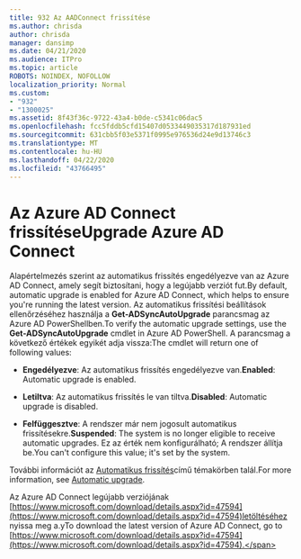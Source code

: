 ```yaml
---
title: 932 Az AADConnect frissítése
ms.author: chrisda
author: chrisda
manager: dansimp
ms.date: 04/21/2020
ms.audience: ITPro
ms.topic: article
ROBOTS: NOINDEX, NOFOLLOW
localization_priority: Normal
ms.custom:
- "932"
- "1300025"
ms.assetid: 8f43f36c-9722-43a4-b0de-c5341c06dac5
ms.openlocfilehash: fcc5fddb5cfd15407d0533449035317d187931ed
ms.sourcegitcommit: 631cbb5f03e5371f0995e976536d24e9d13746c3
ms.translationtype: MT
ms.contentlocale: hu-HU
ms.lasthandoff: 04/22/2020
ms.locfileid: "43766495"
---
```

# <a name="upgrade-azure-ad-connect"></a><span data-ttu-id="f72df-102">Az Azure AD Connect frissítése</span><span class="sxs-lookup"><span data-stu-id="f72df-102">Upgrade Azure AD Connect</span></span>

<span data-ttu-id="f72df-103">Alapértelmezés szerint az automatikus frissítés engedélyezve van az Azure AD Connect, amely segít biztosítani, hogy a legújabb verziót fut.</span><span class="sxs-lookup"><span data-stu-id="f72df-103">By default, automatic upgrade is enabled for Azure AD Connect, which helps to ensure you're running the latest version.</span></span> <span data-ttu-id="f72df-104">Az automatikus frissítési beállítások ellenőrzéséhez használja a **Get-ADSyncAutoUpgrade** parancsmag az Azure AD PowerShellben.</span><span class="sxs-lookup"><span data-stu-id="f72df-104">To verify the automatic upgrade settings, use the **Get-ADSyncAutoUpgrade** cmdlet in Azure AD PowerShell.</span></span> <span data-ttu-id="f72df-105">A parancsmag a következő értékek egyikét adja vissza:</span><span class="sxs-lookup"><span data-stu-id="f72df-105">The cmdlet will return one of following values:</span></span>

- <span data-ttu-id="f72df-106">**Engedélyezve**: Az automatikus frissítés engedélyezve van.</span><span class="sxs-lookup"><span data-stu-id="f72df-106">**Enabled**: Automatic upgrade is enabled.</span></span>

- <span data-ttu-id="f72df-107">**Letiltva**: Az automatikus frissítés le van tiltva.</span><span class="sxs-lookup"><span data-stu-id="f72df-107">**Disabled**: Automatic upgrade is disabled.</span></span>

- <span data-ttu-id="f72df-108">**Felfüggesztve**: A rendszer már nem jogosult automatikus frissítésekre.</span><span class="sxs-lookup"><span data-stu-id="f72df-108">**Suspended**: The system is no longer eligible to receive automatic upgrades.</span></span> <span data-ttu-id="f72df-109">Ez az érték nem konfigurálható; A rendszer állítja be.</span><span class="sxs-lookup"><span data-stu-id="f72df-109">You can't configure this value; it's set by the system.</span></span>

<span data-ttu-id="f72df-110">További információt az [Automatikus frissítés](https://docs.microsoft.com/azure/active-directory/connect/active-directory-aadconnect-feature-automatic-upgrade)című témakörben talál.</span><span class="sxs-lookup"><span data-stu-id="f72df-110">For more information, see [Automatic upgrade](https://docs.microsoft.com/azure/active-directory/connect/active-directory-aadconnect-feature-automatic-upgrade).</span></span>

<span data-ttu-id="f72df-111">Az Azure AD Connect legújabb verziójának [https://www.microsoft.com/download/details.aspx?id=47594](https://www.microsoft.com/download/details.aspx?id=47594)letöltéséhez nyissa meg a.y</span><span class="sxs-lookup"><span data-stu-id="f72df-111">To download the latest version of Azure AD Connect, go to [https://www.microsoft.com/download/details.aspx?id=47594](https://www.microsoft.com/download/details.aspx?id=47594).</span></span>
